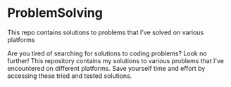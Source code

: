 # ProblemSolving
This repo contains solutions to problems that I've solved on various platforms

Are you tired of searching for solutions to coding problems? Look no further! 
This repository contains my solutions to various problems that I've encountered on different platforms. 
Save yourself time and effort by accessing these tried and tested solutions.
